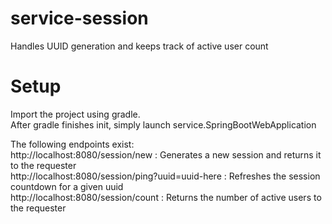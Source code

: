 # service-session
Handles UUID generation and keeps track of active user count
  
# Setup  
  
Import the project using gradle.  
After gradle finishes init, simply launch service.SpringBootWebApplication  
  
The following endpoints exist:  
http://localhost:8080/session/new : Generates a new session and returns it to the requester  
http://localhost:8080/session/ping?uuid=uuid-here : Refreshes the session countdown for a given uuid  
http://localhost:8080/session/count : Returns the number of active users to the requester

